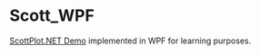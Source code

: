 # Scott_WPF
[ScottPlot.NET Demo](https://scottplot.net/demo/5.0/) implemented in WPF for learning purposes.
